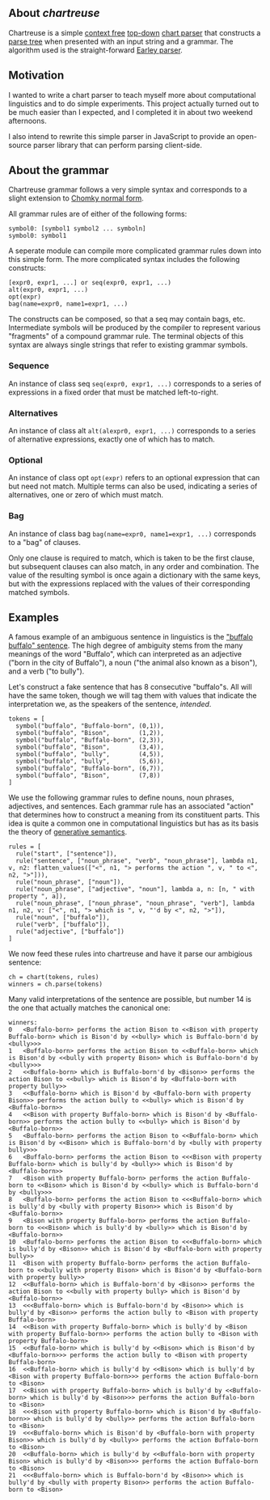 ## About *chartreuse*	

Chartreuse is a simple [context free](http://en.wikipedia.org/wiki/Context-free_grammars) [top-down](http://en.wikipedia.org/wiki/Top-down_parsing) [chart parser](http://en.wikipedia.org/wiki/Chart_parser) that constructs a [parse tree](http://en.wikipedia.org/wiki/Parse_tree) when presented with an input string and a grammar. The algorithm used is the straight-forward [Earley parser](http://en.wikipedia.org/wiki/Earley_parser).

## Motivation

I wanted to write a chart parser to teach myself more about computational linguistics and to do simple experiments. This project actually turned out to be much easier than I expected, and I completed it in about two weekend afternoons.

I also intend to rewrite this simple parser in JavaScript to provide an open-source parser library that can perform parsing client-side.

## About the grammar

Chartreuse grammar follows a very simple syntax and corresponds to a slight extension to [Chomky normal form](http://en.wikipedia.org/wiki/Chomsky_normal_form).

All grammar rules are of either of the following forms:

    symbol0: [symbol1 symbol2 ... symboln]
    symbol0: symbol1

A seperate module can compile more complicated grammar rules down into this simple form. The more complicated syntax includes the following constructs:

    [expr0, expr1, ...] or seq(expr0, expr1, ...)
    alt(expr0, expr1, ...)
    opt(expr)
    bag(name=expr0, name1=expr1, ...)

The constructs can be composed, so that a seq may contain bags, etc. Intermediate symbols will be produced by the compiler to represent various "fragments" of a compound grammar rule. 
The terminal objects of this syntax are always single strings that refer to existing grammar symbols.

### Sequence

An instance of class seq `seq(expr0, expr1, ...)` corresponds to a series of expressions in a fixed order that must be matched left-to-right.

### Alternatives

An instance of class alt `alt(alexpr0, expr1, ...)` corresponds to a series of alternative expressions, exactly one of which has to match.

### Optional

An instance of class opt `opt(expr)` refers to an optional expression that can but need not match. Multiple terms can also be used, indicating a series of alternatives, one or zero of which must match.

### Bag

An instance of class bag `bag(name=expr0, name1=expr1, ...)` corresponds to a "bag" of clauses. 

Only one clause is required to match, which is taken to be the first clause, but subsequent clauses can also match, in any order and combination. 
The value of the resulting symbol is once again a dictionary with the same keys, but with the expressions replaced 
with the values of their corresponding matched symbols.

## Examples

A famous example of an ambiguous sentence in linguistics is the ["buffalo buffalo" sentence](http://en.wikipedia.org/wiki/Buffalo_buffalo_Buffalo_buffalo_buffalo_buffalo_Buffalo_buffalo). The high degree of ambiguity stems from the many meanings of the word "Buffalo", which can interpreted as an adjective ("born in the city of Buffalo"), a noun ("the animal also known as a bison"), and a verb ("to bully").

Let's construct a fake sentence that has 8 consecutive "buffalo"s. All will have the same token, though we will tag them with values that indicate the interpretation we, as the speakers of the sentence, *intended*.

    tokens = [
      symbol("buffalo", "Buffalo-born", (0,1)),
      symbol("buffalo", "Bison",        (1,2)),  
      symbol("buffalo", "Buffalo-born", (2,3)),
      symbol("buffalo", "Bison",        (3,4)),
      symbol("buffalo", "bully",        (4,5)),
      symbol("buffalo", "bully",        (5,6)),
      symbol("buffalo", "Buffalo-born", (6,7)),
      symbol("buffalo", "Bison",        (7,8))
    ]    

We use the following grammar rules to define nouns, noun phrases, adjectives, and sentences. Each grammar rule has an associated "action" that determines how to construct a meaning from its constituent parts. This
idea is quite a common one in computational linguistics but has as its basis the theory of [generative semantics](http://en.wikipedia.org/wiki/Generative_semantics).

    rules = [
      rule("start", ["sentence"]),
      rule("sentence", ["noun_phrase", "verb", "noun_phrase"], lambda n1, v, n2: flatten_values(["<", n1, "> performs the action ", v, " to <", n2, ">"])),
      rule("noun_phrase", ["noun"]),
      rule("noun_phrase", ["adjective", "noun"], lambda a, n: [n, " with property ", a]),
      rule("noun_phrase", ["noun_phrase", "noun_phrase", "verb"], lambda n1, n2, v: ["<", n1, "> which is ", v, "'d by <", n2, ">"]),
      rule("noun", ["buffalo"]),
      rule("verb", ["buffalo"]),
      rule("adjective", ["buffalo"])
    ]

We now feed these rules into chartreuse and have it parse our ambigious sentence:

    ch = chart(tokens, rules)
    winners = ch.parse(tokens)

Many valid interpretations of the sentence are possible, but number 14 is the one that actually matches the canonical one:

    winners:
    0 	<Buffalo-born> performs the action Bison to <<Bison with property Buffalo-born> which is Bison'd by <<bully> which is Buffalo-born'd by <bully>>>
    1 	<Buffalo-born> performs the action Bison to <<Buffalo-born> which is Bison'd by <<bully with property Bison> which is Buffalo-born'd by <bully>>>
    2 	<<Buffalo-born> which is Buffalo-born'd by <Bison>> performs the action Bison to <<bully> which is Bison'd by <Buffalo-born with property bully>>
    3 	<<Buffalo-born> which is Bison'd by <Buffalo-born with property Bison>> performs the action bully to <<bully> which is Bison'd by <Buffalo-born>>
    4 	<<Bison with property Buffalo-born> which is Bison'd by <Buffalo-born>> performs the action bully to <<bully> which is Bison'd by <Buffalo-born>>
    5 	<Buffalo-born> performs the action Bison to <<Buffalo-born> which is Bison'd by <<Bison> which is Buffalo-born'd by <bully with property bully>>>
    6 	<Buffalo-born> performs the action Bison to <<<Bison with property Buffalo-born> which is bully'd by <bully>> which is Bison'd by <Buffalo-born>>
    7 	<Bison with property Buffalo-born> performs the action Buffalo-born to <<Bison> which is Bison'd by <<bully> which is Buffalo-born'd by <bully>>>
    8 	<Buffalo-born> performs the action Bison to <<<Buffalo-born> which is bully'd by <bully with property Bison>> which is Bison'd by <Buffalo-born>>
    9 	<Bison with property Buffalo-born> performs the action Buffalo-born to <<<Bison> which is bully'd by <bully>> which is Bison'd by <Buffalo-born>>
    10 	<Buffalo-born> performs the action Bison to <<<Buffalo-born> which is bully'd by <Bison>> which is Bison'd by <Buffalo-born with property bully>>
    11 	<Bison with property Buffalo-born> performs the action Buffalo-born to <<bully with property Bison> which is Bison'd by <Buffalo-born with property bully>>
    12 	<<Buffalo-born> which is Buffalo-born'd by <Bison>> performs the action Bison to <<bully with property bully> which is Bison'd by <Buffalo-born>>
    13 	<<<Buffalo-born> which is Buffalo-born'd by <Bison>> which is bully'd by <Bison>> performs the action bully to <Bison with property Buffalo-born>
    14 	<<Bison with property Buffalo-born> which is bully'd by <Bison with property Buffalo-born>> performs the action bully to <Bison with property Buffalo-born>
    15 	<<Buffalo-born> which is bully'd by <<Bison> which is Bison'd by <Buffalo-born>>> performs the action bully to <Bison with property Buffalo-born>
    16 	<<Buffalo-born> which is bully'd by <<Bison> which is bully'd by <Bison with property Buffalo-born>>> performs the action Buffalo-born to <Bison>
    17 	<<Bison with property Buffalo-born> which is bully'd by <<Buffalo-born> which is bully'd by <Bison>>> performs the action Buffalo-born to <Bison>
    18 	<<<Bison with property Buffalo-born> which is Bison'd by <Buffalo-born>> which is bully'd by <bully>> performs the action Buffalo-born to <Bison>
    19 	<<<Buffalo-born> which is Bison'd by <Buffalo-born with property Bison>> which is bully'd by <bully>> performs the action Buffalo-born to <Bison>
    20 	<<Buffalo-born> which is bully'd by <<Buffalo-born with property Bison> which is bully'd by <Bison>>> performs the action Buffalo-born to <Bison>
    21 	<<<Buffalo-born> which is Buffalo-born'd by <Bison>> which is bully'd by <bully with property Bison>> performs the action Buffalo-born to <Bison>

